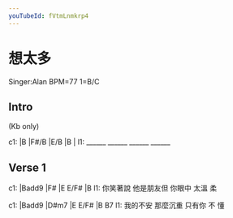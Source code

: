 ```yaml
---
youTubeId: fVtmLnmkrp4
---
```


# 想太多

Singer:Alan BPM=77 1=B/C

## Intro

(Kb only)

c1: |B     |F#/B  |E/B   |B     |
l1:  ______ ______ ______ ______

## Verse 1

c1: |Badd9    |F#        |E      E/F#   |B
l1:  你笑著說  他是朋友但 你眼中  太溫   柔

c1: |Badd9    |D#m7       |E      E/F# |B    B7
l1:  我的不安  那麼沉重    只有你  不   懂
